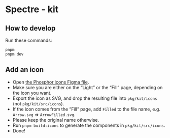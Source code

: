 # Spectre - kit

## How to develop

Run these commands:

```
pnpm
pnpm dev
```

## Add an icon

- Open [the Phosphor icons Figma file](https://www.figma.com/file/pAC9K7G8UWkBCt6lq99Pi5/Phosphor-Icons-(Community)?node-id=3%3A2).
- Make sure you are either on the “Light” or the “Fill” page, depending on the icon you want.
- Export the icon as SVG, and drop the resulting file into `pkg/kit/icons` (not `pkg/kit/src/icons`).
- If the icon comes from the “Fill” page, add `Filled` to the file name, e.g. `Arrow.svg` => `ArrowFilled.svg`.
- Please keep the original name otherwise.
- Run `pnpm build:icons` to generate the components in `pkg/kit/src/icons`.
- Done!
